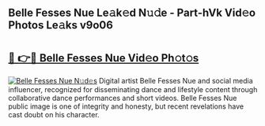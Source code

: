 ## Belle Fesses Nue Le𝚊k𝚎d N𝚞𝚍e - Part-hVk Vid𝚎o Photos Le𝚊ks v9o06

# <h2><a href="http://fb0nn0.evod.top/?m=Belle+Fesses+Nue">🔗 👉🔴 Belle Fesses Nue Vid𝚎o Ph𝚘t𝚘s</a></h2>

[![Belle Fesses Nue N𝚞d𝚎s](https://i.imgur.com/8V9OHl7.gif)](http://fb0nn0.evod.top/?m=Belle+Fesses+Nue)
Digital artist Belle Fesses Nue and social media influencer, recognized for disseminating dance and lifestyle content through collaborative dance performances and short videos. Belle Fesses Nue public image is one of integrity and honesty, but recent revelations have cast doubt on his character. 
